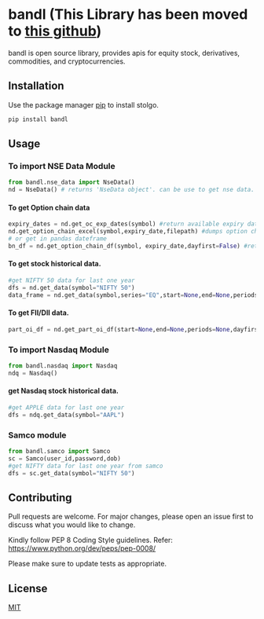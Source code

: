 # bandl (This Library has been moved to [this github](https://github.com/stockalgo/bandl))

bandl is open source library, provides apis for equity stock, derivatives, commodities, and cryptocurrencies.

## Installation

Use the package manager [pip](https://pip.pypa.io/en/stable/) to install stolgo.

```bash
pip install bandl
```


## Usage

### To import NSE Data Module
```python
from bandl.nse_data import NseData()
nd = NseData() # returns 'NseData object'. can be use to get nse data.
```
#### To get Option chain data
```python
expiry_dates = nd.get_oc_exp_dates(symbol) #return available expiry dates
nd.get_option_chain_excel(symbol,expiry_date,filepath) #dumps option chain to file_path
# or get in pandas dateframe
bn_df = nd.get_option_chain_df(symbol, expiry_date,dayfirst=False) #returns option chain in pandas data frame.
```
#### To get stock historical data.
```python
#get NIFTY 50 data for last one year
dfs = nd.get_data(symbol="NIFTY 50")
data_frame = nd.get_data(symbol,series="EQ",start=None,end=None,periods=None,dayfirst=False) #returns historical data in pandas data frames
```

#### To get FII/DII data.
```python
part_oi_df = nd.get_part_oi_df(start=None,end=None,periods=None,dayfirst=False,workers=None)
```

### To import Nasdaq  Module
```python
from bandl.nasdaq import Nasdaq
ndq = Nasdaq()
```
#### get Nasdaq stock historical data.
```python
#get APPLE data for last one year
dfs = ndq.get_data(symbol="AAPL")
```
### Samco module
```python
from bandl.samco import Samco
sc = Samco(user_id,password,dob)
#get NIFTY data for last one year from samco
dfs = sc.get_data(symbol="NIFTY 50")
```

## Contributing
Pull requests are welcome. For major changes, please open an issue first to discuss what you would like to change.

Kindly follow PEP 8 Coding Style guidelines. Refer: https://www.python.org/dev/peps/pep-0008/

Please make sure to update tests as appropriate.

## License
[MIT](https://choosealicense.com/licenses/mit/)
